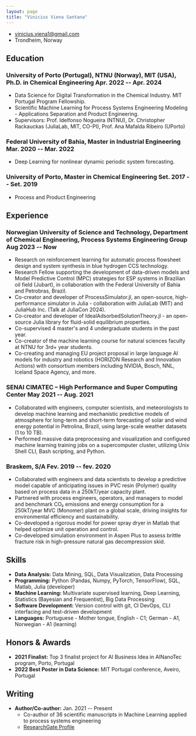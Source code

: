 ```yaml
---
layout: page  
title: "Vinicius Viena Santana"  
---
```


- <vinicius.viena1@gmail.com>  
- Trondheim, Norway  

## Education

### <span>University of Porto (Portugal), NTNU (Norway), MIT (USA), Ph.D. in Chemical Engineering</span> <span>Apr. 2022 -- Apr. 2024</span>  
  - Data Science for Digital Transformation in the Chemical Industry. MIT Portugal Program Fellowship.
  - Scientific Machine Learning for Process Systems Engineering Modeling - Applications Separation and Product Engineering.
  - Supervisors: Prof. Idelfonso Nogueira (NTNU), Dr. Christopher Rackauckas (JuliaLab, MIT, CO-PI), Prof. Ana Mafalda Ribeiro (UPorto)

### <span>Federal University of Bahia, Master in Industrial Engineering</span> <span>Mar. 2020 -- Mar. 2022</span>  
  - Deep Learning for nonlinear dynamic periodic system forecasting.

### <span>University of Porto, Master in Chemical Engineering</span> <span>Set. 2017 -- Set. 2019</span>  
  - Process and Product Engineering

## Experience

### <span>Norwegian University of Science and Technology, Department of Chemical Engineering, Process Systems Engineering Group</span> <span>Aug 2023 -- Now</span>  
  - Research on reinforcement learning for automatic process flowsheet design and system synthesis in blue hydrogen CCS technology.
  - Research Fellow supporting the development of data-driven models and Model Predictive Control (MPC) strategies for ESP systems in Brazilian oil field (Jubart), in collaboration with the Federal University of Bahia and Petrobras, Brazil.
  - Co-creator and developer of ProcessSimulator.jl, an open-source, high-performance simulator in Julia - collaboration with JuliaLab (MIT) and JuliaHub Inc. (Talk at JuliaCon 2024).
  - Co-creator and developer of IdealAdsorbedSolutionTheory.jl - an open-source Julia library for fluid-solid equilibrium properties.
  - Co-supervised 4 master's and 4 undergraduate students in the past year.
  - Co-creator of the machine learning course for natural sciences faculty at NTNU for 3rd+ year students.
  - Co-creating and managing EU project proposal in large language AI models for industry and robotics (HORIZON Research and Innovation Actions) with consortium members including NVIDIA, Bosch, NNL, Iceland Space Agency, and more.

### <span>SENAI CIMATEC – High Performance and Super Computing Center</span> <span>May 2021 -- Aug. 2021</span>  
  - Collaborated with engineers, computer scientists, and meteorologists to develop machine learning and mechanistic predictive models of atmosphere for long-term and short-term forecasting of solar and wind energy potential in Petrolina, Brazil, using large-scale weather datasets (1 to 10 TB).
  - Performed massive data preprocessing and visualization and configured machine learning training jobs on a supercomputer cluster, utilizing Unix Shell CLI, Bash scripting, and Python.

### <span>Braskem, S/A</span> <span>Fev. 2019 -- fev. 2020</span>  
  - Collaborated with engineers and data scientists to develop a predictive model capable of anticipating issues in PVC resin (Polymer) quality based on process data in a 250kT/year capacity plant.
  - Partnered with process engineers, operators, and managers to model and benchmark CO₂ emissions and energy consumption for a 250kT/year MVC (Monomer) plant on a global scale, driving insights for environmental efficiency and sustainability.
  - Co-developed a rigorous model for power spray dryer in Matlab that helped optimize unit operation and control.
  - Co-developed simulation environment in Aspen Plus to assess brittle fracture risk in high-pressure natural gas decompression skid.

## Skills

- **Data Analysis:** Data Mining, SQL, Data Visualization, Data Processing  
- **Programming:** Python (Pandas, Numpy, PyTorch, TensorFlow), SQL, Matlab, Julia (developer)  
- **Machine Learning:** Multivariate supervised learning, Deep Learning, Statistics (Bayesian and Frequentist), Big Data Processing  
- **Software Development:** Version control with git, CI DevOps, CLI interfacing and test-driven development  
- **Languages:** Portuguese - Mother tongue, English - C1; German - A1, Norwegian - A1 (learning)

## Honors & Awards

- **2021 Finalist:** Top 3 finalist project for AI Business Idea in AINanoTec program, Porto, Portugal  
- **2022 Best Poster in Data Science:** MIT Portugal conference, Aveiro, Portugal

## Writing

- **Author/Co-author:** Jan. 2021 -- Present  
  - Co-author of 36 scientific manuscripts in Machine Learning applied to process systems engineering  
  - [ResearchGate Profile](https://www.researchgate.net/profile/Vinicius-Viena)
